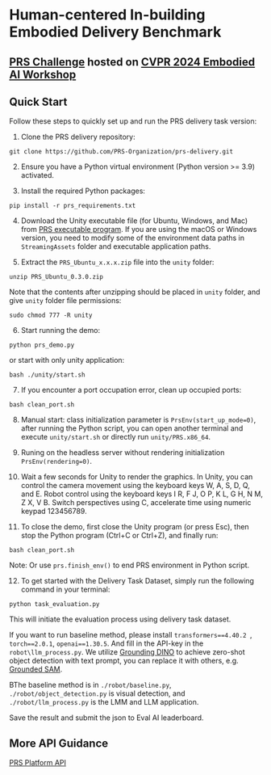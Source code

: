 [//]: # (# PRS-Test)
# Human-centered In-building Embodied Delivery Benchmark
## [PRS Challenge](https://prsorg.github.io/challenge) hosted on [CVPR 2024 Embodied AI Workshop](https://embodied-ai.org/)

## Quick Start

Follow these steps to quickly set up and run the PRS delivery task version:

1. Clone the PRS delivery repository:  
```
git clone https://github.com/PRS-Organization/prs-delivery.git
```  
2. Ensure you have a Python virtual environment (Python version >= 3.9) activated.

3. Install the required Python packages:  
```
pip install -r prs_requirements.txt
```
4. Download the Unity executable file (for Ubuntu, Windows, and Mac) from [PRS executable program](https://docs.google.com/forms/d/e/1FAIpQLScrk25iSnnmOH8cj4eqD8lcALcj1Cx1bSiiTsw9q9DzvWnCig/viewform?usp=sf_link). If you are using the macOS or Windows version, you need to modify some of the environment data paths in ```StreamingAssets``` folder and executable application paths.

5. Extract the `PRS_Ubuntu_x.x.x.zip` file into the `unity` folder:  
```
unzip PRS_Ubuntu_0.3.0.zip
```   
Note that the contents after unzipping should be placed in `unity` folder, and give `unity` folder file permissions:  
```
sudo chmod 777 -R unity
```
6. Start running the demo:  
```
python prs_demo.py
```     
or start with only unity application: 
``` 
bash ./unity/start.sh 
```
7. If you encounter a port occupation error, clean up occupied ports:  
```
bash clean_port.sh
```
8. Manual start: class initialization parameter is ```PrsEnv(start_up_mode=0)```, after running the Python script, you can open another terminal and execute ```unity/start.sh``` or directly run `unity/PRS.x86_64`.

9. Runing on the headless server without rendering initialization ```PrsEnv(rendering=0)```.

10. Wait a few seconds for Unity to render the graphics. In Unity, you can control the camera movement using the keyboard keys W, A, S, D, Q, and E. Robot control using the keyboard keys I R, F J, O P, K L, G H, N M, Z X, V B. Switch perspectives using C, accelerate time using numeric keypad 123456789.

11. To close the demo, first close the Unity program (or press Esc), then stop the Python program (Ctrl+C or Ctrl+Z), and finally run:  
 ```
bash clean_port.sh
 ```  
Note: Or use ```prs.finish_env()``` to end PRS environment in Python script.

12. To get started with the Delivery Task Dataset, simply run the following command in your terminal:

```
python task_evaluation.py
```
This will initiate the evaluation process using delivery task dataset.

If you want to run baseline method, please install ```transformers==4.40.2 ```, ```torch==2.0.1```, ```openai==1.30.5```. And fill in the API-key in the ```robot\llm_process.py```.
We utilize [Grounding DINO](https://github.com/IDEA-Research/GroundingDINO) to achieve zero-shot object detection with text prompt, you can replace it with others, e.g. [Grounded SAM](https://github.com/IDEA-Research/Grounded-Segment-Anything).

BThe baseline method is in ```./robot/baseline.py```, ```./robot/object_detection.py``` is visual detection, and ```./robot/llm_process.py``` is the LMM and LLM application. 

Save the result and submit the json to Eval AI leaderboard.

## More API Guidance
[PRS Platform API](document/api.md)



[//]: # (input your API key for LLM service)

[//]: # (download vision model for object detect)

[//]: # (python task evaluation py)

[//]: # (save the result &#40;save=1&#41;)

[//]: # (submit the json to Eval AI leaderboard)

[//]: # (cite us contact us project homepage)

[//]: # (long term leaderboard for delivery)
